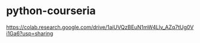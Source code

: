 # python-courseria

https://colab.research.google.com/drive/1aiUVQzBEuN1mW4Llv_AZq7tUg0Vi1Ga6?usp=sharing
